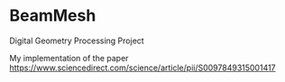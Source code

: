 # BeamMesh
Digital Geometry Processing Project

My implementation of the paper https://www.sciencedirect.com/science/article/pii/S0097849315001417

